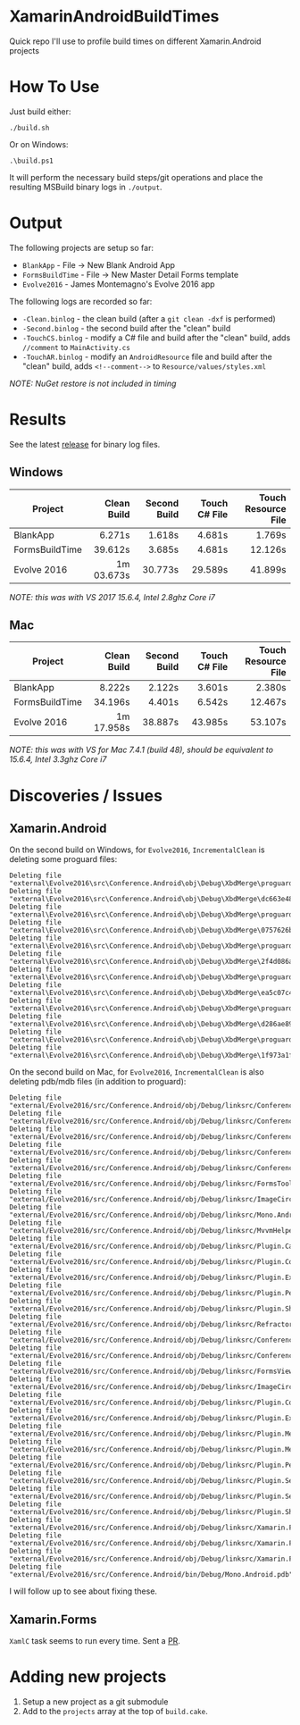 # XamarinAndroidBuildTimes
Quick repo I'll use to profile build times on different Xamarin.Android projects

# How To Use

Just build either:

    ./build.sh

Or on Windows:

    .\build.ps1

It will perform the necessary build steps/git operations and place the resulting MSBuild binary logs in `./output`.

# Output

The following projects are setup so far:
- `BlankApp` - File -> New Blank Android App
- `FormsBuildTime` - File -> New Master Detail Forms template
- `Evolve2016` - James Montemagno's Evolve 2016 app

The following logs are recorded so far:
- `-Clean.binlog` - the clean build (after a `git clean -dxf` is performed)
- `-Second.binlog` - the second build after the "clean" build
- `-TouchCS.binlog` - modify a C# file and build after the "clean" build, adds `//comment` to `MainActivity.cs`
- `-TouchAR.binlog` - modify an `AndroidResource` file and build after the "clean" build, adds `<!--comment-->` to `Resource/values/styles.xml`

*NOTE: NuGet restore is not included in timing*

# Results

See the latest [release](https://github.com/jonathanpeppers/XamarinAndroidBuildTimes/releases) for binary log files.

## Windows

| Project        | Clean Build | Second Build | Touch C# File | Touch Resource File |
| ---            | ---:        | ---:         | ---:          | ---:                |
| BlankApp       | 6.271s      | 1.618s       | 4.681s        | 1.769s              |
| FormsBuildTime | 39.612s     | 3.685s       | 4.681s        | 12.126s             |
| Evolve 2016    | 1m 03.673s  | 30.773s      | 29.589s       | 41.899s             |

*NOTE: this was with VS 2017 15.6.4, Intel 2.8ghz Core i7*

## Mac

| Project        | Clean Build | Second Build | Touch C# File | Touch Resource File |
| ---            | ---:        | ---:         | ---:          | ---:                |
| BlankApp       | 8.222s      | 2.122s       | 3.601s        | 2.380s              |
| FormsBuildTime | 34.196s     | 4.401s       | 6.542s        | 12.467s             |
| Evolve 2016    | 1m 17.958s  | 38.887s      | 43.985s       | 53.107s             |

*NOTE: this was with VS for Mac 7.4.1 (build 48), should be equivalent to 15.6.4, Intel 3.3ghz Core i7*

# Discoveries / Issues

## Xamarin.Android

On the second build on Windows, for `Evolve2016`, `IncrementalClean` is deleting some proguard files:
```
Deleting file "external\Evolve2016\src\Conference.Android\obj\Debug\XbdMerge\proguard\dc663e480.txt".
Deleting file "external\Evolve2016\src\Conference.Android\obj\Debug\XbdMerge\dc663e48.proguard.stamp".
Deleting file "external\Evolve2016\src\Conference.Android\obj\Debug\XbdMerge\proguard\0757626b0.txt".
Deleting file "external\Evolve2016\src\Conference.Android\obj\Debug\XbdMerge\0757626b.proguard.stamp".
Deleting file "external\Evolve2016\src\Conference.Android\obj\Debug\XbdMerge\proguard\2f4d086a0.txt".
Deleting file "external\Evolve2016\src\Conference.Android\obj\Debug\XbdMerge\2f4d086a.proguard.stamp".
Deleting file "external\Evolve2016\src\Conference.Android\obj\Debug\XbdMerge\proguard\ea5c07c40.txt".
Deleting file "external\Evolve2016\src\Conference.Android\obj\Debug\XbdMerge\ea5c07c4.proguard.stamp".
Deleting file "external\Evolve2016\src\Conference.Android\obj\Debug\XbdMerge\proguard\d286ae890.txt".
Deleting file "external\Evolve2016\src\Conference.Android\obj\Debug\XbdMerge\d286ae89.proguard.stamp".
Deleting file "external\Evolve2016\src\Conference.Android\obj\Debug\XbdMerge\proguard\1f973a1f0.txt".
Deleting file "external\Evolve2016\src\Conference.Android\obj\Debug\XbdMerge\1f973a1f.proguard.stamp".
```

On the second build on Mac, for `Evolve2016`, `IncrementalClean` is also deleting pdb/mdb files (in addition to proguard):
```
Deleting file "external/Evolve2016/src/Conference.Android/obj/Debug/linksrc/Conference.Droid.pdb".
Deleting file "external/Evolve2016/src/Conference.Android/obj/Debug/linksrc/Conference.Clients.Portable.pdb".
Deleting file "external/Evolve2016/src/Conference.Android/obj/Debug/linksrc/Conference.Clients.UI.pdb".
Deleting file "external/Evolve2016/src/Conference.Android/obj/Debug/linksrc/Conference.DataStore.Abstractions.pdb".
Deleting file "external/Evolve2016/src/Conference.Android/obj/Debug/linksrc/Conference.Utils.pdb".
Deleting file "external/Evolve2016/src/Conference.Android/obj/Debug/linksrc/FormsToolkit.pdb".
Deleting file "external/Evolve2016/src/Conference.Android/obj/Debug/linksrc/ImageCircle.Forms.Plugin.Abstractions.pdb".
Deleting file "external/Evolve2016/src/Conference.Android/obj/Debug/linksrc/Mono.Android.pdb".
Deleting file "external/Evolve2016/src/Conference.Android/obj/Debug/linksrc/MvvmHelpers.pdb".
Deleting file "external/Evolve2016/src/Conference.Android/obj/Debug/linksrc/Plugin.Calendars.Abstractions.pdb".
Deleting file "external/Evolve2016/src/Conference.Android/obj/Debug/linksrc/Plugin.Connectivity.Abstractions.pdb".
Deleting file "external/Evolve2016/src/Conference.Android/obj/Debug/linksrc/Plugin.ExternalMaps.Abstractions.pdb".
Deleting file "external/Evolve2016/src/Conference.Android/obj/Debug/linksrc/Plugin.Permissions.Abstractions.pdb".
Deleting file "external/Evolve2016/src/Conference.Android/obj/Debug/linksrc/Plugin.Share.Abstractions.pdb".
Deleting file "external/Evolve2016/src/Conference.Android/obj/Debug/linksrc/Refractored.XamForms.PullToRefresh.pdb".
Deleting file "external/Evolve2016/src/Conference.Android/obj/Debug/linksrc/Conference.DataStore.Azure.pdb".
Deleting file "external/Evolve2016/src/Conference.Android/obj/Debug/linksrc/Conference.DataStore.Mock.pdb".
Deleting file "external/Evolve2016/src/Conference.Android/obj/Debug/linksrc/FormsViewGroup.dll.mdb".
Deleting file "external/Evolve2016/src/Conference.Android/obj/Debug/linksrc/ImageCircle.Forms.Plugin.Android.dll.mdb".
Deleting file "external/Evolve2016/src/Conference.Android/obj/Debug/linksrc/Plugin.Connectivity.dll.mdb".
Deleting file "external/Evolve2016/src/Conference.Android/obj/Debug/linksrc/Plugin.ExternalMaps.dll.mdb".
Deleting file "external/Evolve2016/src/Conference.Android/obj/Debug/linksrc/Plugin.Messaging.Abstractions.dll.mdb".
Deleting file "external/Evolve2016/src/Conference.Android/obj/Debug/linksrc/Plugin.Messaging.dll.mdb".
Deleting file "external/Evolve2016/src/Conference.Android/obj/Debug/linksrc/Plugin.Permissions.dll.mdb".
Deleting file "external/Evolve2016/src/Conference.Android/obj/Debug/linksrc/Plugin.Settings.Abstractions.dll.mdb".
Deleting file "external/Evolve2016/src/Conference.Android/obj/Debug/linksrc/Plugin.Settings.dll.mdb".
Deleting file "external/Evolve2016/src/Conference.Android/obj/Debug/linksrc/Plugin.Share.dll.mdb".
Deleting file "external/Evolve2016/src/Conference.Android/obj/Debug/linksrc/Xamarin.Forms.Core.dll.mdb".
Deleting file "external/Evolve2016/src/Conference.Android/obj/Debug/linksrc/Xamarin.Forms.Platform.Android.dll.mdb".
Deleting file "external/Evolve2016/src/Conference.Android/obj/Debug/linksrc/Xamarin.Forms.Xaml.dll.mdb".
Deleting file "external/Evolve2016/src/Conference.Android/bin/Debug/Mono.Android.pdb".
```

I will follow up to see about fixing these.

## Xamarin.Forms

`XamlC` task seems to run every time. Sent a [PR](https://github.com/xamarin/Xamarin.Forms/pull/2230).

# Adding new projects

1. Setup a new project as a git submodule
2. Add to the `projects` array at the top of `build.cake`.
